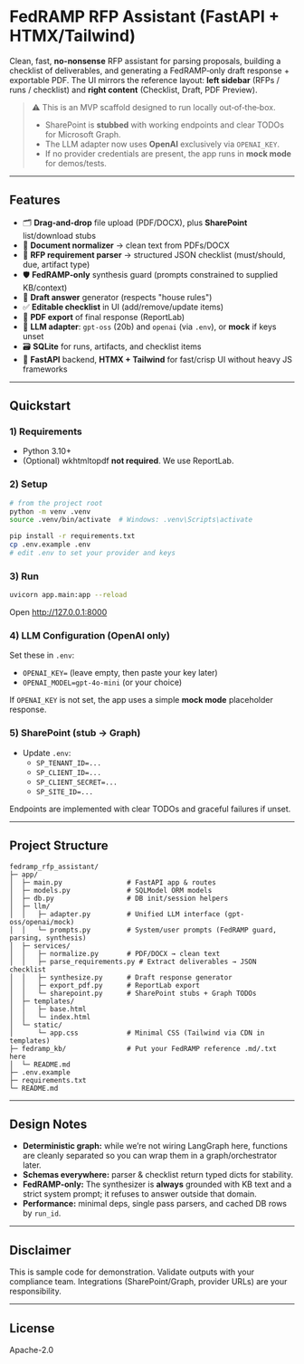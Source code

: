 # FedRAMP RFP Assistant (FastAPI + HTMX/Tailwind)

Clean, fast, **no-nonsense** RFP assistant for parsing proposals, building a checklist of deliverables,
and generating a FedRAMP‑only draft response + exportable PDF. The UI mirrors the reference layout:
**left sidebar** (RFPs / runs / checklist) and **right content** (Checklist, Draft, PDF Preview).

> ⚠️ This is an MVP scaffold designed to run locally out‑of‑the‑box.  
> - SharePoint is **stubbed** with working endpoints and clear TODOs for Microsoft Graph.  
> - The LLM adapter now uses **OpenAI** exclusively via `OPENAI_KEY`.  
> - If no provider credentials are present, the app runs in **mock mode** for demos/tests.

---

## Features

- 🗂️ **Drag‑and‑drop** file upload (PDF/DOCX), plus **SharePoint** list/download stubs
- 🧹 **Document normalizer** → clean text from PDFs/DOCX
- 🧩 **RFP requirement parser** → structured JSON checklist (must/should, due, artifact type)
- 🛡️ **FedRAMP‑only** synthesis guard (prompts constrained to supplied KB/context)
- 📝 **Draft answer** generator (respects "house rules")
- ✅ **Editable checklist** in UI (add/remove/update items)
- 🧾 **PDF export** of final response (ReportLab)
- 🧠 **LLM adapter**: `gpt-oss` (20b) and `openai` (via `.env`), or **mock** if keys unset
- 🗃️ **SQLite** for runs, artifacts, and checklist items
- 🧰 **FastAPI** backend, **HTMX + Tailwind** for fast/crisp UI without heavy JS frameworks

---

## Quickstart

### 1) Requirements
- Python 3.10+
- (Optional) wkhtmltopdf **not required**. We use ReportLab.

### 2) Setup

```bash
# from the project root
python -m venv .venv
source .venv/bin/activate  # Windows: .venv\Scripts\activate

pip install -r requirements.txt
cp .env.example .env
# edit .env to set your provider and keys
```

### 3) Run

```bash
uvicorn app.main:app --reload
```

Open http://127.0.0.1:8000

### 4) LLM Configuration (OpenAI only)

Set these in `.env`:

- `OPENAI_KEY=` (leave empty, then paste your key later)
- `OPENAI_MODEL=gpt-4o-mini` (or your choice)

If `OPENAI_KEY` is not set, the app uses a simple **mock mode** placeholder response.

### 5) SharePoint (stub → Graph)

- Update `.env`:
  - `SP_TENANT_ID=...`
  - `SP_CLIENT_ID=...`
  - `SP_CLIENT_SECRET=...`
  - `SP_SITE_ID=...`

Endpoints are implemented with clear TODOs and graceful failures if unset.

---

## Project Structure

```
fedramp_rfp_assistant/
├─ app/
│  ├─ main.py                # FastAPI app & routes
│  ├─ models.py              # SQLModel ORM models
│  ├─ db.py                  # DB init/session helpers
│  ├─ llm/
│  │   ├─ adapter.py         # Unified LLM interface (gpt-oss/openai/mock)
│  │   └─ prompts.py         # System/user prompts (FedRAMP guard, parsing, synthesis)
│  ├─ services/
│  │   ├─ normalize.py       # PDF/DOCX → clean text
│  │   ├─ parse_requirements.py # Extract deliverables → JSON checklist
│  │   ├─ synthesize.py      # Draft response generator
│  │   ├─ export_pdf.py      # ReportLab export
│  │   └─ sharepoint.py      # SharePoint stubs + Graph TODOs
│  ├─ templates/
│  │   ├─ base.html
│  │   └─ index.html
│  └─ static/
│      └─ app.css            # Minimal CSS (Tailwind via CDN in templates)
├─ fedramp_kb/               # Put your FedRAMP reference .md/.txt here
│  └─ README.md
├─ .env.example
├─ requirements.txt
└─ README.md
```

---

## Design Notes

- **Deterministic graph:** while we’re not wiring LangGraph here, functions are cleanly separated so you can wrap them in a graph/orchestrator later.
- **Schemas everywhere:** parser & checklist return typed dicts for stability.
- **FedRAMP‑only:** The synthesizer is **always** grounded with KB text and a strict system prompt; it refuses to answer outside that domain.
- **Performance:** minimal deps, single pass parsers, and cached DB rows by `run_id`.

---

## Disclaimer

This is sample code for demonstration. Validate outputs with your compliance team.
Integrations (SharePoint/Graph, provider URLs) are your responsibility.

---

## License

Apache-2.0
